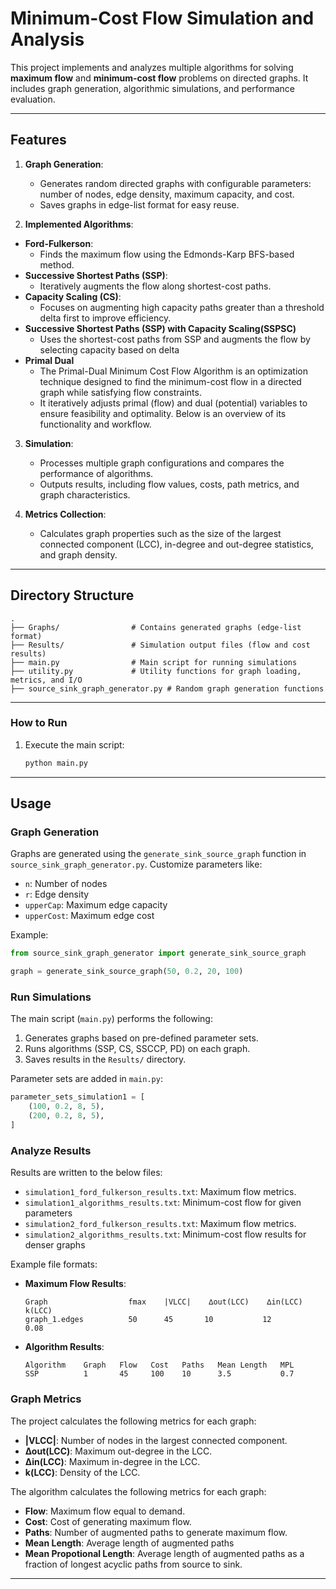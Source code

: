 # **Minimum-Cost Flow Simulation and Analysis**

This project implements and analyzes multiple algorithms for solving **maximum flow** and **minimum-cost flow** problems on directed graphs. It includes graph generation, algorithmic simulations, and performance evaluation.

---

## **Features**

1. **Graph Generation**:
   - Generates random directed graphs with configurable parameters: number of nodes, edge density, maximum capacity, and cost.
   - Saves graphs in edge-list format for easy reuse.

2. **Implemented Algorithms**:
- **Ford-Fulkerson**:
  - Finds the maximum flow using the Edmonds-Karp BFS-based method.
- **Successive Shortest Paths (SSP)**:
  - Iteratively augments the flow along shortest-cost paths.
- **Capacity Scaling (CS)**:
  - Focuses on augmenting high capacity paths greater than a threshold delta first to improve efficiency.
- **Successive Shortest Paths (SSP) with Capacity Scaling(SSPSC)**
  - Uses the shortest-cost paths from SSP and augments the flow by selecting capacity based on delta
- **Primal Dual**
  - The Primal-Dual Minimum Cost Flow Algorithm is an optimization technique designed to find the minimum-cost flow in a directed graph while satisfying flow constraints. 
  - It iteratively    adjusts primal (flow) and dual (potential) variables to ensure feasibility and optimality. Below is an overview of its functionality and workflow.

3. **Simulation**:
   - Processes multiple graph configurations and compares the performance of algorithms.
   - Outputs results, including flow values, costs, path metrics, and graph characteristics.

4. **Metrics Collection**:
   - Calculates graph properties such as the size of the largest connected component (LCC), in-degree and out-degree statistics, and graph density.

---

## **Directory Structure**

```
.
├── Graphs/                # Contains generated graphs (edge-list format)
├── Results/               # Simulation output files (flow and cost results)
├── main.py                # Main script for running simulations
├── utility.py             # Utility functions for graph loading, metrics, and I/O
├── source_sink_graph_generator.py # Random graph generation functions
```

---



### **How to Run**
1. Execute the main script:
   ```bash
   python main.py
   ```
---

## **Usage**

### **Graph Generation**
Graphs are generated using the `generate_sink_source_graph` function in `source_sink_graph_generator.py`. Customize parameters like:
- `n`: Number of nodes
- `r`: Edge density
- `upperCap`: Maximum edge capacity
- `upperCost`: Maximum edge cost

Example:
```python
from source_sink_graph_generator import generate_sink_source_graph

graph = generate_sink_source_graph(50, 0.2, 20, 100)
```

### **Run Simulations**
The main script (`main.py`) performs the following:
1. Generates graphs based on pre-defined parameter sets.
2. Runs algorithms (SSP, CS, SSCCP, PD) on each graph.
3. Saves results in the `Results/` directory.

Parameter sets are added in `main.py`:
```python
parameter_sets_simulation1 = [
    (100, 0.2, 8, 5),
    (200, 0.2, 8, 5),
]
```

### **Analyze Results**
Results are written to the below files:
- `simulation1_ford_fulkerson_results.txt`: Maximum flow metrics.
- `simulation1_algorithms_results.txt`: Minimum-cost flow for given parameters
- `simulation2_ford_fulkerson_results.txt`: Maximum flow metrics.
- `simulation2_algorithms_results.txt`: Minimum-cost flow results for denser graphs

Example file formats:
- **Maximum Flow Results**:
  ```
  Graph                  fmax    |VLCC|    ∆out(LCC)    ∆in(LCC)    k(LCC)
  graph_1.edges          50      45       10           12          0.08
  ```
- **Algorithm Results**:
  ```
  Algorithm    Graph   Flow   Cost   Paths   Mean Length   MPL
  SSP          1       45     100    10      3.5           0.7
  ```


### **Graph Metrics**
The project calculates the following metrics for each graph:
- **|VLCC|**: Number of nodes in the largest connected component.
- **∆out(LCC)**: Maximum out-degree in the LCC.
- **∆in(LCC)**: Maximum in-degree in the LCC.
- **k(LCC)**: Density of the LCC.

The algorithm calculates the following metrics for each graph:
- **Flow**: Maximum flow equal to demand.
- **Cost**: Cost of generating maximum flow.
- **Paths**: Number of augmented paths to generate maximum flow.
- **Mean Length**: Average length of augmented paths
- **Mean Propotional Length**: Average length of augmented paths as a fraction of longest acyclic paths from source to sink.
---